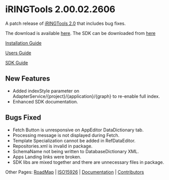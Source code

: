 # **iRINGTools** 2.00.02.2606 #

A patch release of [iRINGTools 2.0](http://code.google.com/p/iring-tools/wiki/ReleaseNotice_200) that includes bug fixes.

The download is available [here](http://iring-tools.googlecode.com/files/iRINGTools-2.0.2.zip).
The SDK can be downloaded from [here](http://iring-tools.googlecode.com/files/iRINGTools-SDK-2.0.2.zip)

[Installation Guide](http://iring-tools.googlecode.com/files/iRINGTools_Installation_Guide_v2.0.1.pdf)

[Users Guide](http://iring-tools.googlecode.com/files/iRINGTools_Users_Guide_v2.0.1.pdf)

[SDK Guide](http://iring-tools.googlecode.com/files/iRINGTools_SDK_Guide_v2.0.2.pdf)

## New Features ##
  * Added indexStyle parameter on AdapterService/{project}/{application}/{graph} to re-enable full index.
  * Enhanced SDK documentation.

## Bugs Fixed ##
  * Fetch Button is unresponsive on AppEditor DataDictionary tab.
  * Processing message is not displayed during Fetch.
  * Template Specialization cannot be added in RefDataEditor.
  * Repositories.xml is invalid in package.
  * SchemaName not being written to DatabaseDictionary XML.
  * Apps Landing links were broken.
  * SDK libs are mixed together and there are unnecessary files in package.

Other Pages: [RoadMap](RoadMap.md) | [ISO15926](ISO15926.md) | [Documentation](Documentation.md) | [Contributors](Contributors.md)